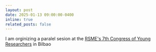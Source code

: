 ```yaml
---
layout: post
date: 2025-01-13 09:00:00-0400
inline: true
related_posts: false
---
```


I am orginizing a paralel sesion at the [RSME's 7th Congress of Young Researchers](https://jovenes2025.rsme.es/index_en.html) in Bilbao
